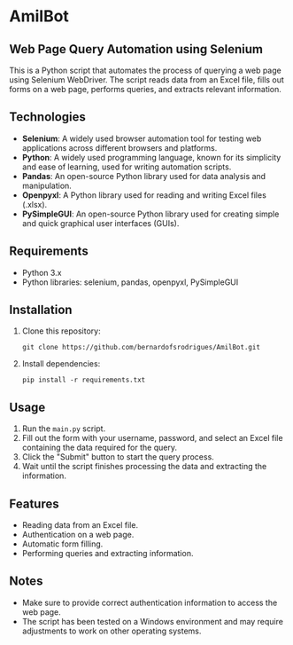# AmilBot

## Web Page Query Automation using Selenium

This is a Python script that automates the process of querying a web page using Selenium WebDriver. The script reads data from an Excel file, fills out forms on a web page, performs queries, and extracts relevant information.

## Technologies

- **Selenium**: A widely used browser automation tool for testing web applications across different browsers and platforms.
- **Python**: A widely used programming language, known for its simplicity and ease of learning, used for writing automation scripts.
- **Pandas**: An open-source Python library used for data analysis and manipulation.
- **Openpyxl**: A Python library used for reading and writing Excel files (.xlsx).
- **PySimpleGUI**: An open-source Python library used for creating simple and quick graphical user interfaces (GUIs).


## Requirements

- Python 3.x
- Python libraries: selenium, pandas, openpyxl, PySimpleGUI

## Installation

1. Clone this repository:

    ```
    git clone https://github.com/bernardofsrodrigues/AmilBot.git
    ```

2. Install dependencies:

    ```
    pip install -r requirements.txt
    ```

## Usage

1. Run the `main.py` script.
2. Fill out the form with your username, password, and select an Excel file containing the data required for the query.
3. Click the "Submit" button to start the query process.
4. Wait until the script finishes processing the data and extracting the information.

## Features

- Reading data from an Excel file.
- Authentication on a web page.
- Automatic form filling.
- Performing queries and extracting information.

## Notes

- Make sure to provide correct authentication information to access the web page.
- The script has been tested on a Windows environment and may require adjustments to work on other operating systems.

